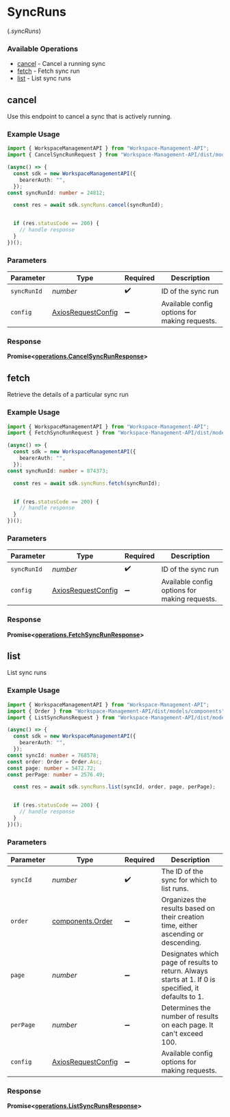 # SyncRuns
(*.syncRuns*)

### Available Operations

* [cancel](#cancel) - Cancel a running sync
* [fetch](#fetch) - Fetch sync run
* [list](#list) - List sync runs

## cancel

Use this endpoint to cancel a sync that is actively running.

### Example Usage

```typescript
import { WorkspaceManagementAPI } from "Workspace-Management-API";
import { CancelSyncRunRequest } from "Workspace-Management-API/dist/models/operations";

(async() => {
  const sdk = new WorkspaceManagementAPI({
    bearerAuth: "",
  });
const syncRunId: number = 24812;

  const res = await sdk.syncRuns.cancel(syncRunId);


  if (res.statusCode == 200) {
    // handle response
  }
})();
```

### Parameters

| Parameter                                                    | Type                                                         | Required                                                     | Description                                                  |
| ------------------------------------------------------------ | ------------------------------------------------------------ | ------------------------------------------------------------ | ------------------------------------------------------------ |
| `syncRunId`                                                  | *number*                                                     | :heavy_check_mark:                                           | ID of the sync run                                           |
| `config`                                                     | [AxiosRequestConfig](https://axios-http.com/docs/req_config) | :heavy_minus_sign:                                           | Available config options for making requests.                |


### Response

**Promise<[operations.CancelSyncRunResponse](../../models/operations/cancelsyncrunresponse.md)>**


## fetch

Retrieve the details of a particular sync run

### Example Usage

```typescript
import { WorkspaceManagementAPI } from "Workspace-Management-API";
import { FetchSyncRunRequest } from "Workspace-Management-API/dist/models/operations";

(async() => {
  const sdk = new WorkspaceManagementAPI({
    bearerAuth: "",
  });
const syncRunId: number = 874373;

  const res = await sdk.syncRuns.fetch(syncRunId);


  if (res.statusCode == 200) {
    // handle response
  }
})();
```

### Parameters

| Parameter                                                    | Type                                                         | Required                                                     | Description                                                  |
| ------------------------------------------------------------ | ------------------------------------------------------------ | ------------------------------------------------------------ | ------------------------------------------------------------ |
| `syncRunId`                                                  | *number*                                                     | :heavy_check_mark:                                           | ID of the sync run                                           |
| `config`                                                     | [AxiosRequestConfig](https://axios-http.com/docs/req_config) | :heavy_minus_sign:                                           | Available config options for making requests.                |


### Response

**Promise<[operations.FetchSyncRunResponse](../../models/operations/fetchsyncrunresponse.md)>**


## list

List sync runs

### Example Usage

```typescript
import { WorkspaceManagementAPI } from "Workspace-Management-API";
import { Order } from "Workspace-Management-API/dist/models/components";
import { ListSyncRunsRequest } from "Workspace-Management-API/dist/models/operations";

(async() => {
  const sdk = new WorkspaceManagementAPI({
    bearerAuth: "",
  });
const syncId: number = 768578;
const order: Order = Order.Asc;
const page: number = 5472.72;
const perPage: number = 2576.49;

  const res = await sdk.syncRuns.list(syncId, order, page, perPage);


  if (res.statusCode == 200) {
    // handle response
  }
})();
```

### Parameters

| Parameter                                                                                            | Type                                                                                                 | Required                                                                                             | Description                                                                                          |
| ---------------------------------------------------------------------------------------------------- | ---------------------------------------------------------------------------------------------------- | ---------------------------------------------------------------------------------------------------- | ---------------------------------------------------------------------------------------------------- |
| `syncId`                                                                                             | *number*                                                                                             | :heavy_check_mark:                                                                                   | The ID of the sync for which to list runs.                                                           |
| `order`                                                                                              | [components.Order](../../models/shared/order.md)                                                     | :heavy_minus_sign:                                                                                   | Organizes the results based on their creation time, either ascending or descending.                  |
| `page`                                                                                               | *number*                                                                                             | :heavy_minus_sign:                                                                                   | Designates which page of results to return. Always starts at 1. If 0 is specified, it defaults to 1. |
| `perPage`                                                                                            | *number*                                                                                             | :heavy_minus_sign:                                                                                   | Determines the number of results on each page. It can't exceed 100.                                  |
| `config`                                                                                             | [AxiosRequestConfig](https://axios-http.com/docs/req_config)                                         | :heavy_minus_sign:                                                                                   | Available config options for making requests.                                                        |


### Response

**Promise<[operations.ListSyncRunsResponse](../../models/operations/listsyncrunsresponse.md)>**

